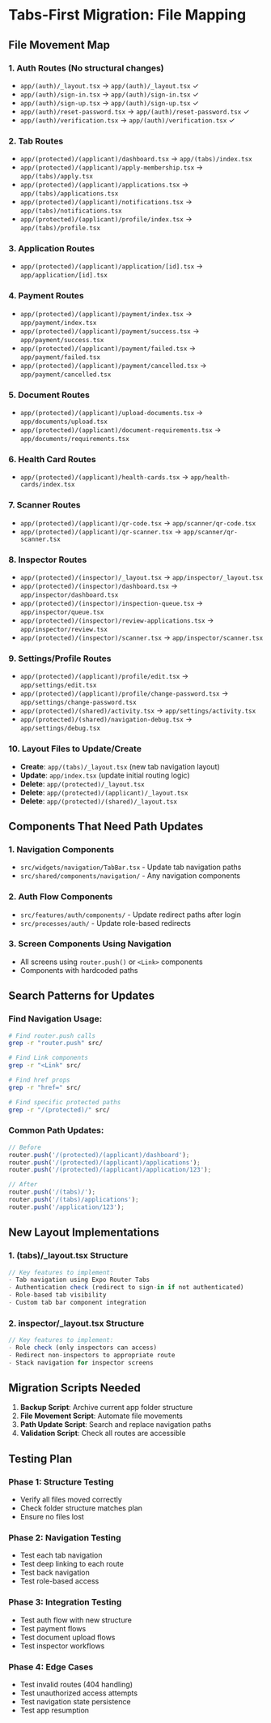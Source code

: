 # Tabs-First Migration: File Mapping

## File Movement Map

### 1. Auth Routes (No structural changes)
- `app/(auth)/_layout.tsx` → `app/(auth)/_layout.tsx` ✓
- `app/(auth)/sign-in.tsx` → `app/(auth)/sign-in.tsx` ✓
- `app/(auth)/sign-up.tsx` → `app/(auth)/sign-up.tsx` ✓
- `app/(auth)/reset-password.tsx` → `app/(auth)/reset-password.tsx` ✓
- `app/(auth)/verification.tsx` → `app/(auth)/verification.tsx` ✓

### 2. Tab Routes
- `app/(protected)/(applicant)/dashboard.tsx` → `app/(tabs)/index.tsx`
- `app/(protected)/(applicant)/apply-membership.tsx` → `app/(tabs)/apply.tsx`
- `app/(protected)/(applicant)/applications.tsx` → `app/(tabs)/applications.tsx`
- `app/(protected)/(applicant)/notifications.tsx` → `app/(tabs)/notifications.tsx`
- `app/(protected)/(applicant)/profile/index.tsx` → `app/(tabs)/profile.tsx`

### 3. Application Routes
- `app/(protected)/(applicant)/application/[id].tsx` → `app/application/[id].tsx`

### 4. Payment Routes
- `app/(protected)/(applicant)/payment/index.tsx` → `app/payment/index.tsx`
- `app/(protected)/(applicant)/payment/success.tsx` → `app/payment/success.tsx`
- `app/(protected)/(applicant)/payment/failed.tsx` → `app/payment/failed.tsx`
- `app/(protected)/(applicant)/payment/cancelled.tsx` → `app/payment/cancelled.tsx`

### 5. Document Routes
- `app/(protected)/(applicant)/upload-documents.tsx` → `app/documents/upload.tsx`
- `app/(protected)/(applicant)/document-requirements.tsx` → `app/documents/requirements.tsx`

### 6. Health Card Routes
- `app/(protected)/(applicant)/health-cards.tsx` → `app/health-cards/index.tsx`

### 7. Scanner Routes
- `app/(protected)/(applicant)/qr-code.tsx` → `app/scanner/qr-code.tsx`
- `app/(protected)/(applicant)/qr-scanner.tsx` → `app/scanner/qr-scanner.tsx`

### 8. Inspector Routes
- `app/(protected)/(inspector)/_layout.tsx` → `app/inspector/_layout.tsx`
- `app/(protected)/(inspector)/dashboard.tsx` → `app/inspector/dashboard.tsx`
- `app/(protected)/(inspector)/inspection-queue.tsx` → `app/inspector/queue.tsx`
- `app/(protected)/(inspector)/review-applications.tsx` → `app/inspector/review.tsx`
- `app/(protected)/(inspector)/scanner.tsx` → `app/inspector/scanner.tsx`

### 9. Settings/Profile Routes
- `app/(protected)/(applicant)/profile/edit.tsx` → `app/settings/edit.tsx`
- `app/(protected)/(applicant)/profile/change-password.tsx` → `app/settings/change-password.tsx`
- `app/(protected)/(shared)/activity.tsx` → `app/settings/activity.tsx`
- `app/(protected)/(shared)/navigation-debug.tsx` → `app/settings/debug.tsx`

### 10. Layout Files to Update/Create
- **Create**: `app/(tabs)/_layout.tsx` (new tab navigation layout)
- **Update**: `app/index.tsx` (update initial routing logic)
- **Delete**: `app/(protected)/_layout.tsx`
- **Delete**: `app/(protected)/(applicant)/_layout.tsx`
- **Delete**: `app/(protected)/(shared)/_layout.tsx`

## Components That Need Path Updates

### 1. Navigation Components
- `src/widgets/navigation/TabBar.tsx` - Update tab navigation paths
- `src/shared/components/navigation/` - Any navigation components

### 2. Auth Flow Components
- `src/features/auth/components/` - Update redirect paths after login
- `src/processes/auth/` - Update role-based redirects

### 3. Screen Components Using Navigation
- All screens using `router.push()` or `<Link>` components
- Components with hardcoded paths

## Search Patterns for Updates

### Find Navigation Usage:
```bash
# Find router.push calls
grep -r "router.push" src/

# Find Link components
grep -r "<Link" src/

# Find href props
grep -r "href=" src/

# Find specific protected paths
grep -r "/(protected)/" src/
```

### Common Path Updates:
```typescript
// Before
router.push('/(protected)/(applicant)/dashboard');
router.push('/(protected)/(applicant)/applications');
router.push('/(protected)/(applicant)/application/123');

// After
router.push('/(tabs)/');
router.push('/(tabs)/applications');
router.push('/application/123');
```

## New Layout Implementations

### 1. (tabs)/_layout.tsx Structure
```typescript
// Key features to implement:
- Tab navigation using Expo Router Tabs
- Authentication check (redirect to sign-in if not authenticated)
- Role-based tab visibility
- Custom tab bar component integration
```

### 2. inspector/_layout.tsx Structure
```typescript
// Key features to implement:
- Role check (only inspectors can access)
- Redirect non-inspectors to appropriate route
- Stack navigation for inspector screens
```

## Migration Scripts Needed

1. **Backup Script**: Archive current app folder structure
2. **File Movement Script**: Automate file movements
3. **Path Update Script**: Search and replace navigation paths
4. **Validation Script**: Check all routes are accessible

## Testing Plan

### Phase 1: Structure Testing
- Verify all files moved correctly
- Check folder structure matches plan
- Ensure no files lost

### Phase 2: Navigation Testing
- Test each tab navigation
- Test deep linking to each route
- Test back navigation
- Test role-based access

### Phase 3: Integration Testing
- Test auth flow with new structure
- Test payment flows
- Test document upload flows
- Test inspector workflows

### Phase 4: Edge Cases
- Test invalid routes (404 handling)
- Test unauthorized access attempts
- Test navigation state persistence
- Test app resumption
